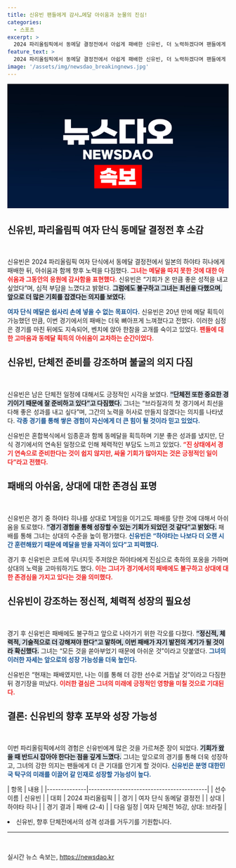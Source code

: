 ```yaml
---
title: 신유빈 팬들에게 감사…메달 아쉬움과 눈물의 진심!
categories:
  - 스포츠
excerpt: >
  2024 파리올림픽에서 동메달 결정전에서 아쉽게 패배한 신유빈, 더 노력하겠다며 팬들에게 감사의 마음을 전했다. 다음은 여자 단체전으로, 결심한 그의 도전이 기대된다!
feature_text: >
  2024 파리올림픽에서 동메달 결정전에서 아쉽게 패배한 신유빈, 더 노력하겠다며 팬들에게 감사의 마음을 전했다. 다음은 여자 단체전으로, 결심한 그의 도전이 기대된다!
image: '/assets/img/newsdao_breakingnews.jpg'
---
```


<p><img src="/assets/img/newsdao_breakingnews.jpg" alt="cryptoinkorea 속보" /></p>

<h2 data-ke-size="size26">신유빈, 파리올림픽 여자 단식 동메달 결정전 후 소감</h2>

<p data-ke-size="size16">&nbsp;</p>

<p>신유빈은 2024 파리올림픽 여자 단식에서 동메달 결정전에서 일본의 하야타 히나에게 패배한 뒤, 아쉬움과 함께 향후 노력을 다짐했다. <b><span style="color: #ee2323;">그녀는 메달을 따지 못한 것에 대한 아쉬움과 그동안의 응원에 감사함을 표현했다.</span></b> 신유빈은 “기회가 온 만큼 좋은 성적을 내고 싶었다”며, 심적 부담을 느꼈다고 밝혔다. <b><span style="background-color: #21538527;">그럼에도 불구하고 그녀는 최선을 다했으며, 앞으로 더 많은 기회를 잡겠다는 의지를 보였다.</span></b> </p>

<p><b><span style="color: #1a5490;">여자 단식 메달은 쉽사리 손에 넣을 수 없는 목표이다.</span></b> 신유빈은 20년 만에 메달 획득이 가능했던 만큼, 이번 경기에서의 패배는 더욱 뼈아프게 느껴졌다고 전했다. 이러한 심정은 경기를 마친 뒤에도 지속되어, 벤치에 앉아 한참을 고개를 숙이고 있었다. <b><span style="color: #ee2323;">팬들에 대한 고마움과 동메달 획득의 아쉬움이 교차하는 순간이었다.</span></b> </p>

<h2 data-ke-size="size26">신유빈, 단체전 준비를 강조하며 불굴의 의지 다짐</h2>

<p data-ke-size="size16">&nbsp;</p>

<p>신유빈은 남은 단체전 일정에 대해서도 긍정적인 시각을 보였다. <b><span style="background-color: #21538527;">“단체전 또한 중요한 경기이기 때문에 잘 준비하고 있다”고 다짐했다.</span></b> 그녀는 “브라질과의 첫 경기에서 최선을 다해 좋은 성과를 내고 싶다”며, 그간의 노력을 허사로 만들지 않겠다는 의지를 나타냈다. <b><span style="color: #1a5490;">각종 경기를 통해 쌓은 경험이 자신에게 더 큰 힘이 될 것이라 믿고 있었다.</span></b> </p>

<p>신유빈은 혼합복식에서 임종훈과 함께 동메달을 획득하며 기분 좋은 성과를 냈지만, 단식 경기에서의 연속된 일정으로 인해 체력적인 부담도 느끼고 있었다. <b><span style="color: #ee2323;">“진 상태에서 경기 연속으로 준비한다는 것이 쉽지 않지만, 싸울 기회가 많아지는 것은 긍정적인 일이다”라고 전했다.</span></b> </p>

<h2 data-ke-size="size26">패배의 아쉬움, 상대에 대한 존경심 표명</h2>

<p data-ke-size="size16">&nbsp;</p>

<p>신유빈은 경기 중 하야타 히나를 상대로 1게임을 이기고도 패배를 당한 것에 대해서 아쉬움을 토로했다. <b><span style="background-color: #21538527;">“경기 경험을 통해 성장할 수 있는 기회가 되었던 것 같다”고 밝혔다.</span></b> 패배를 통해 그녀는 상대의 수준을 높이 평가했다. <b><span style="color: #1a5490;">신유빈은 “하야타는 나보다 더 오랜 시간 훈련해왔기 때문에 메달을 받을 자격이 있다”고 피력했다.</span></b> </p>

<p>경기 후 신유빈은 코트에 무너지듯 주저앉은 하야타에게 진심으로 축하의 포옹을 가하며 상대의 노력을 고마워하기도 했다. <b><span style="color: #ee2323;">이는 그녀가 경기에서의 패배에도 불구하고 상대에 대한 존경심을 가지고 있다는 것을 의미했다.</span></b> </p>

<h2 data-ke-size="size26">신유빈이 강조하는 정신적, 체력적 성장의 필요성</h2>

<p data-ke-size="size16">&nbsp;</p>

<p>경기 후 신유빈은 패배에도 불구하고 앞으로 나아가기 위한 각오를 다졌다. <b><span style="background-color: #21538527;">“정신적, 체력적, 기술적으로 더 강해져야 한다”고 말하며, 이번 패배가 자기 발전의 계기가 될 것이라 확신했다.</span></b> 그녀는 “모든 것을 쏟아부었기 때문에 아쉬운 것”이라고 덧붙였다. <b><span style="color: #1a5490;">그녀의 이러한 자세는 앞으로의 성장 가능성을 더욱 높인다.</span></b> </p>

<p>신유빈은 “현재는 패배였지만, 나는 이를 통해 더 강한 선수로 거듭날 것”이라고 다짐한 뒤 경기장을 떠났다. <b><span style="color: #ee2323;">이러한 결심은 그녀의 미래에 긍정적인 영향을 미칠 것으로 기대된다.</span></b> </p>

<h2 data-ke-size="size26">결론: 신유빈의 향후 포부와 성장 가능성</h2>

<p data-ke-size="size16">&nbsp;</p>

<p>이번 파리올림픽에서의 경험은 신유빈에게 많은 것을 가르쳐준 장이 되었다. <b><span style="background-color: #21538527;">기회가 왔을 때 반드시 잡아야 한다는 점을 깊게 느꼈다.</span></b> 그녀는 앞으로의 경기를 통해 더욱 성장하고, 그녀의 강한 의지는 팬들에게 더 큰 기대를 안기게 할 것이다. <b><span style="color: #1a5490;">신유빈은 분명 대한민국 탁구의 미래를 이끌어 갈 인재로 성장할 가능성이 높다.</span></b> </p>

<p>| 항목            | 내용                                       |
|--------------|------------------------------------------|
| 선수 이름       | 신유빈                                     |
| 대회          | 2024 파리올림픽                          |
| 경기          | 여자 단식 동메달 결정전                   |
| 상대         | 하야타 히나                                |
| 경기 결과      | 패배 (2-4)                             |
| 다음 일정      | 여자 단체전 16강, 상대: 브라질             |</p>

<p><li>신유빈, 향후 단체전에서의 성격 성과를 거두기를 기원합니다.</li>
<hr></p>

<p data-ke-size="size16">&nbsp;</p>
실시간 뉴스 속보는, <a href="https://newsdao.kr" rel="dofollow">https://newsdao.kr</a>


